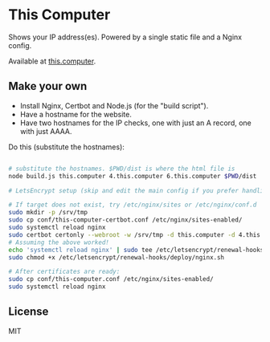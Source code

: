 # This Computer

Shows your IP address(es). Powered by a single static file and a Nginx config.

Available at [this.computer](https://this.computer).

## Make your own

* Install Nginx, Certbot and Node.js (for the "build script").
* Have a hostname for the website.
* Have two hostnames for the IP checks, one with just an A record, one with just AAAA.

Do this (substitute the hostnames):

```bash

# substitute the hostnames. $PWD/dist is where the html file is
node build.js this.computer 4.this.computer 6.this.computer $PWD/dist

# LetsEncrypt setup (skip and edit the main config if you prefer handling it yourself)

# If target does not exist, try /etc/nginx/sites or /etc/nginx/conf.d 
sudo mkdir -p /srv/tmp
sudo cp conf/this-computer-certbot.conf /etc/nginx/sites-enabled/
sudo systemctl reload nginx
sudo certbot certonly --webroot -w /srv/tmp -d this.computer -d 4.this.computer -d 6.this.computer
# Assuming the above worked!
echo 'systemctl reload nginx' | sudo tee /etc/letsencrypt/renewal-hooks/deploy/nginx.sh
sudo chmod +x /etc/letsencrypt/renewal-hooks/deploy/nginx.sh

# After certificates are ready:
sudo cp conf/this-computer.conf /etc/nginx/sites-enabled/
sudo systemctl reload nginx

```

## License

MIT